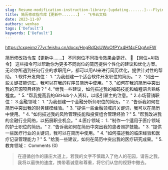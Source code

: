 ```yaml
---
slug: Resume-modification-instruction-library-[updating.......]---Flying-Book-Cloud-Documentation
title: ‌‍⁣⁣⁢﻿⁣‬⁡​﻿⁡‍﻿‍​﻿⁣⁡‌﻿⁢‌‌‍‌⁡﻿⁡‬‌﻿​​‬‌​​​‍‌⁢‍‬⁡⁢‬⁢‌‌简历修改指令库【更新中.......】 - 飞书云文档
date: 2023-11-07
authors: wenhao
tags: ['Default']
keywords: ['Default']
---
```

https://cxqeimz77vr.feishu.cn/docx/HngBdQsUWoOfPYx4Hf4cFQgAnFW 

简历修改指令库【更新中.......】 
不同岗位不同指令效果会更好。 
📌 
【岗位+AI指令】 
这些指令可以帮助你为更多不同岗位的简历提供个性化的建议和优化方案。无论你所遇到任何行业的求职用户，都可以用AI来进行简历优化，提供针对性的帮助。 
1.软件开发岗位： 
1. 
"为我创建一个适合软件开发职位的简历。" 
2. 
"列出一些关键技能词汇，我可以在我的程序员简历中使用。" 
3. 
"如何在我的简历中突出我的开源项目经验？" 
4. 
"给我一些建议，如何描述我的编码技能和编程语言熟练程度。" 
5. 
"帮我提高我的GitHub个人资料，以吸引雇主的注意。" 
2.市场营销职位： 
3.金融领域： 
1. 
"为我创建一个金融分析师职位的简历。" 
2. 
"告诉我如何在简历中突出我的财务建模经验。" 
3. 
"提供一些金融领域的关键词，我可以在简历中使用。" 
4. 
"如何描述我的风险管理技能和投资组合管理经验？" 
5. 
"帮我改进我的金融行业网络，以拓展职业机会。" 
4.医疗领域： 
1. 
"制作一个适用于医疗领域的护士职位的简历。" 
2. 
"告诉我如何在简历中突出我的患者照护技能。" 
3. 
"提供一些医疗行业的关键词，我可以在简历中使用。" 
4. 
"如何描述我的临床经验和医疗记录管理能力？" 
5. 
"给我一些建议，如何在简历中突出我的医疗研究成果。" 
5.教育领域： 
Comments (0) 



 > 在遵循创作的康庄大道上，若我的文字不慎踏入了他人的花园，请告之我，我将以最快的速度，携带着诚意和尊重，将它们从您的视野中撤去。
